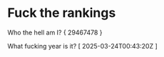 # Fuck the rankings

Who the hell am I?
{ 29467478 }

What fucking year is it?
[ 2025-03-24T00:43:20Z ]

